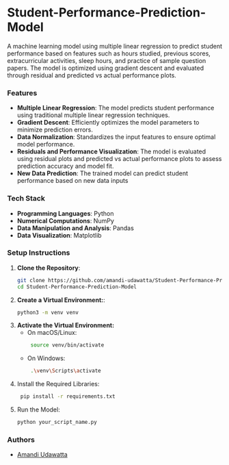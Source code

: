 # Student-Performance-Prediction-Model

A machine learning model using multiple linear regression to predict student performance based on features such as hours studied, previous scores, extracurricular activities, sleep hours, and practice of sample question papers. The model is optimized using gradient descent and evaluated through residual and predicted vs actual performance plots.

### Features

- **Multiple Linear Regression**:   The model predicts student performance using traditional multiple linear regression techniques.
- **Gradient Descent**:   Efficiently optimizes the model parameters to minimize prediction errors.
- **Data Normalization**:   Standardizes the input features to ensure optimal model performance.
- **Residuals and Performance Visualization**:   The model is evaluated using residual plots and predicted vs actual performance plots to assess prediction accuracy and model fit.
- **New Data Prediction**:   The trained model can predict student performance based on new data inputs

### Tech Stack

- **Programming Languages**: Python
- **Numerical Computations**: NumPy
- **Data Manipulation and Analysis**: Pandas
- **Data Visualization**: Matplotlib

### Setup Instructions

1. **Clone the Repository**:
   ```bash
   git clone https://github.com/amandi-udawatta/Student-Performance-Prediction-Model.git
   cd Student-Performance-Prediction-Model

2. **Create a Virtual Environment:**:
   ```bash
   python3 -m venv venv

3. **Activate the Virtual Environment:**
   - On macOS/Linux:
     ```bash
      source venv/bin/activate
   - On Windows:
     ```bash
      .\venv\Scripts\activate

4. Install the Required Libraries:
    ```bash
     pip install -r requirements.txt

5. Run the Model:
    ```bash
    python your_script_name.py

### Authors

- [Amandi Udawatta](https://github.com/amandi-udawatta)
